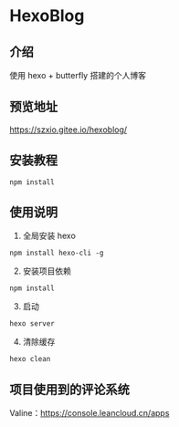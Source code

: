 # HexoBlog

## 介绍

使用 hexo + butterfly 搭建的个人博客

## 预览地址

https://szxio.gitee.io/hexoblog/

## 安装教程

```shell
npm install
```

## 使用说明

1. 全局安装 hexo

```shell
npm install hexo-cli -g
```

2. 安装项目依赖

```shell
npm install
```

3. 启动

```shell
hexo server
```

4. 清除缓存

```shell
hexo clean
```

## 项目使用到的评论系统

Valine：https://console.leancloud.cn/apps
